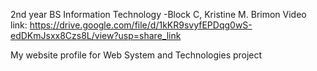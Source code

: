 2nd year BS Information Technology -Block C, 
Kristine M. Brimon
Video link: https://drive.google.com/file/d/1kKR9svyfEPDqg0wS-edDKmJsxx8Czs8L/view?usp=share_link

My website profile for Web System and Technologies project
